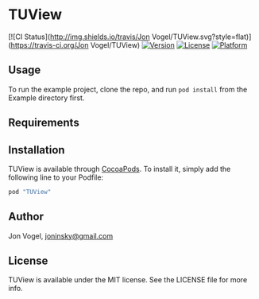 # TUView

[![CI Status](http://img.shields.io/travis/Jon Vogel/TUView.svg?style=flat)](https://travis-ci.org/Jon Vogel/TUView)
[![Version](https://img.shields.io/cocoapods/v/TUView.svg?style=flat)](http://cocoapods.org/pods/TUView)
[![License](https://img.shields.io/cocoapods/l/TUView.svg?style=flat)](http://cocoapods.org/pods/TUView)
[![Platform](https://img.shields.io/cocoapods/p/TUView.svg?style=flat)](http://cocoapods.org/pods/TUView)

## Usage

To run the example project, clone the repo, and run `pod install` from the Example directory first.

## Requirements

## Installation

TUView is available through [CocoaPods](http://cocoapods.org). To install
it, simply add the following line to your Podfile:

```ruby
pod "TUView"
```

## Author

Jon Vogel, joninsky@gmail.com

## License

TUView is available under the MIT license. See the LICENSE file for more info.
